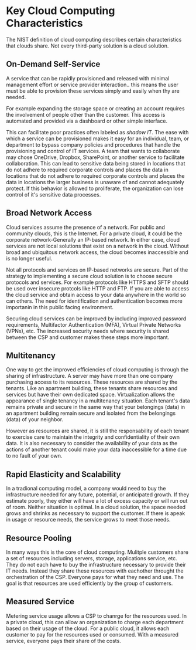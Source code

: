 # Key Cloud Computing Characteristics

The NIST definition of cloud computing describes certain characteristics that clouds share. Not every third-party solution is a cloud solution. 

## On-Demand Self-Service

A service that can be rapidly provisioned and released with minimal management effort or service provider interaction.. this means the user must be able to provision these services simply and easily when thy are needed. 

For example expanding the storage space or creating an account requires the involvement of people other than the customer. This access is automated and provided via a dashboard or other simple interface. 

This can facilitate poor practices often labeled as *shadow IT*. The ease with which a service can be provisioned makes it easy for an individual, team, or department to bypass company policies and procedures that handle the provisioning and control of IT services. A team that wants to collaborate may chose OneDrive, Dropbox, SharePoint, or another service to facilitate collaboration. This can lead to sensitive data being stored in locations that do not adhere to required corporate controls and places the data in locations that do not adhere to required corporate controls and places the data in locations the larger business is unaware of and cannot adequately protect. If this behavior is allowed to proliferate, the organization can lose control of it's sensitive data processes.

## Broad Network Access

Cloud services assume the presence of a network. For public and community clouds, this is the Internet. For a private cloud, it could be the corporate network-Generally an IP-based network. In either case, cloud services are not local solutions that exist on a network in the cloud. Without broad and ubiquitous network access, the cloud becomes inaccessible and is no longer useful. 

Not all protocols and services on IP-based networks are secure. Part of the strategy to implementing a secure cloud solution is to choose secure protocols and services.  For example protocols like HTTPS and SFTP should be used over insecure protcols like HTTP and FTP. If you are able to access the cloud service and obtain access to your data anywhere in the world so can others. The need for identification and authentication becomes more importanin in this public facing environment. 

Securing cloud services can be improved by including improved password requirements, Multifactor Authentication (MFA), Virtual Private Networks (VPNs), etc. The increased security needs where security is shared between the CSP and customer makes these steps more important.

## Multitenancy

One way to get the improved efficiencies of cloud computing is through the sharing of infrastructure. A server may have more than one company purchasing access to its resources. These resources are shared by the tenants. Like an apartment building, these tenants share resources and services but have their own dedicated space. Virtualization allows the appearance of single tenancy in a multitenancy situation. Each tenant's data remains private and secure in the same way that your belongings (data) in an apartment building remain secure and isolated from the belongings (data) of your neighbor. 

However as resources are shared, it is still the responsability of each tenant to exercise care to maintain the integrity and confidentiality of their own data. It is also necessary to consider the availability of your data as the actions of another tenant could make your data inaccessible for a time due to no fault of your own. 

## Rapid Elasticity and Scalability

In a tradional computing model, a company would need to buy the infrastructure needed for any future, potential, or anticipated growth. If they estimate poorly, they either will have a lot of excess capacity or will run out of room. Neither situation is optimal. In a cloud solution, the space needed grows and shrinks as necessary to support the customer. If there is apeak in usage or resource needs, the service grows to meet those needs. 

## Resource Pooling

In many ways this is the core of cloud computing. Mulitple customers share a set of resources including servers, storage, applications service, etc. They do not each have to buy the infrastructure necessary to provide their IT needs. Instead they share these resources with eachother throught the orchestration of the CSP. Everyone pays for what they need and use. The goal is that resources are used efficiently by the group of customers. 

## Measured Service

Metering service usage allows a CSP to chanrge for the resources used. In a private cloud, this can allow an organization to charge each department based on their usage of the cloud. For a public cloud, it allows each customer to pay for the resources used or consumed. With a measured service, everyone pays their share of the costs. 

